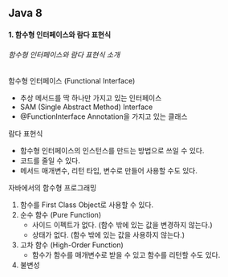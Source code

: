 ## Java 8
#### 1. 함수형 인터페이스와 람다 표현식
###### 함수형 인터페이스와 람다 표현식 소개

함수형 인터페이스 (Functional Interface)

- 추상 메서드를 딱 하나만 가지고 있는 인터페이스
- SAM (Single Abstract Method) Interface
- @FunctionInterface Annotation을 가지고 있는 클래스

람다 표현식

- 함수형 인터페이스의 인스턴스를 만드는 방법으로 쓰일 수 있다.
- 코드를 줄일 수 있다.
- 메서드 매개변수, 리턴 타입, 변수로 만들어 사용할 수도 있다.

자바에서의 함수형 프로그래밍

1. 함수를 First Class Object로 사용할 수 있다.
2. 순수 함수 (Pure Function)
   - 사이드 이펙트가 없다. (함수 밖에 있는 값을 변경하지 않는다.)
   - 상태가 없다. (함수 밖에 있는 값을 사용하지 않는다.)
3. 고차 함수 (High-Order Function)
   - 함수가 함수를 매개변수로 받을 수 있고 함수를 리턴할 수도 있다.
4. 불변성